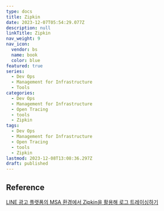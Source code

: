 ```yaml
---
type: docs
title: Zipkin
date: 2023-12-07T05:54:29.077Z
description: null
linkTitle: Zipkin
nav_weight: 9
nav_icon:
  vendor: bs
  name: book
  color: blue
featured: true
series:
  - Dev Ops
  - Management for Infrastructure
  - Tools
categories:
  - Dev Ops
  - Management for Infrastructure
  - Open Tracing
  - tools
  - Zipkin
tags:
  - Dev Ops
  - Management for Infrastructure
  - Open Tracing
  - tools
  - Zipkin
lastmod: 2023-12-08T13:08:36.297Z
draft: published
---
```


## Reference

[LINE 광고 플랫폼의 MSA 환경에서 Zipkin을 활용해 로그 트레이싱하기](https://engineering.linecorp.com/ko/blog/line-ads-msa-opentracing-zipkin)
